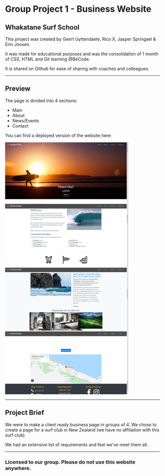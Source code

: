 # Group Project 1 - Business Website
## Whakatane Surf School

This project was created by Geert Uyttendaele, Rico X, Jasper Springael & Erin Joosen.

It was made for educational purposes and was the consolidation of 1 month of CSS, HTML and Git learning @BeCode. 

It is shared on Github for ease of sharing with coaches and colleagues. 

---

## Preview

The page is divided into 4 sections:
- Main
- About
- News/Events
- Contact

You can find a deployed version of the website here: 

<img src="images/preview1.png" alt="Main preview" width="400">

<img src="images/preview2.png" alt="About preview" width="400">

<img src="images/preview3.png" alt="News preview" width="400">

<img src="images/preview4.png" alt="Contact preview" width="400">

---
## Project Brief

We were to make a client ready business page in groups of 4. We chose to create a page for a surf club in New Zealand (we have no affiliation with this surf club). 

We had an extensive list of requirements and feel we've meet them all. 

---

### Licensed to our group. Please do not use this website anywhere. 
